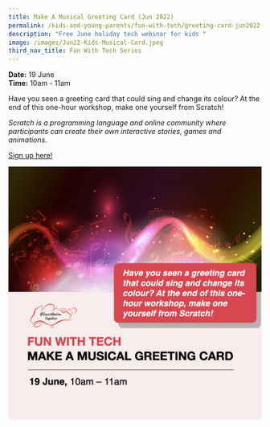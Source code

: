 ```yaml
---
title: Make A Musical Greeting Card (Jun 2022)
permalink: /kids-and-young-parents/fun-with-tech/greeting-card-jun2022
description: "Free June holiday tech webinar for kids "
image: /images/Jun22-Kids-Musical-Card.jpeg
third_nav_title: Fun With Tech Series
---
```



**Date:** 19 June
<br> **Time:** 10am - 11am

Have you seen a greeting card that could sing and change its colour? At the end of this one-hour workshop, make one yourself from Scratch!  

*Scratch is a programming language and online community where participants can create their own interactive stories, games and animations.*

[Sign up here!](https://go.gov.sg/kids-musicalgreetingcard-june2022)

![Free June holiday tech webinar for kids](/images/Jun22-Kids-Musical-Card.jpeg)